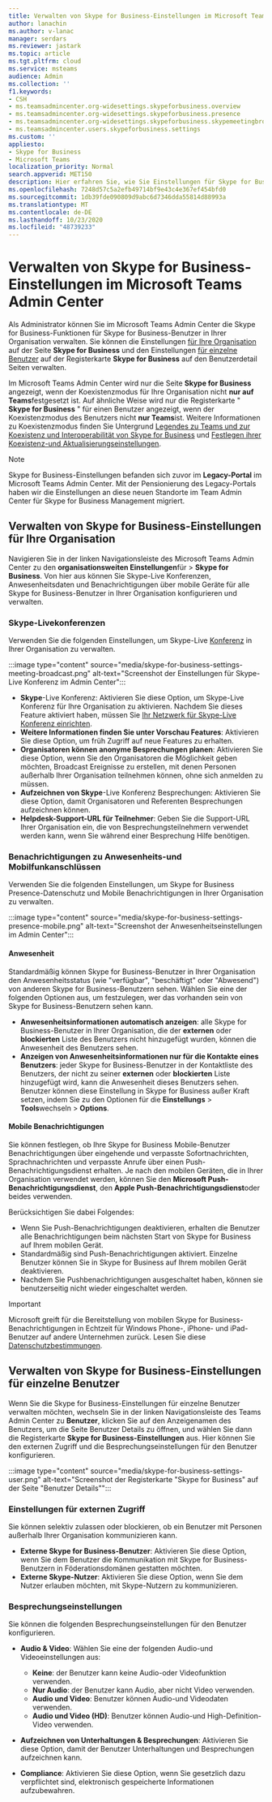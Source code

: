 ```yaml
---
title: Verwalten von Skype for Business-Einstellungen im Microsoft Teams Admin Center
author: lanachin
ms.author: v-lanac
manager: serdars
ms.reviewer: jastark
ms.topic: article
ms.tgt.pltfrm: cloud
ms.service: msteams
audience: Admin
ms.collection: ''
f1.keywords:
- CSH
- ms.teamsadmincenter.org-widesettings.skypeforbusiness.overview
- ms.teamsadmincenter.org-widesettings.skypeforbusiness.presence
- ms.teamsadmincenter.org-widesettings.skypeforbusiness.skypemeetingbroadcast
- ms.teamsadmincenter.users.skypeforbusiness.settings
ms.custom: ''
appliesto:
- Skype for Business
- Microsoft Teams
localization_priority: Normal
search.appverid: MET150
description: Hier erfahren Sie, wie Sie Einstellungen für Skype for Business-Features im Microsoft Teams Admin Center verwalten.
ms.openlocfilehash: 7248d57c5a2efb49714bf9e43c4e367ef454bfd0
ms.sourcegitcommit: 1db39fde090809d9abc6d7346dda55814d88993a
ms.translationtype: MT
ms.contentlocale: de-DE
ms.lasthandoff: 10/23/2020
ms.locfileid: "48739233"
---
```

# <a name="manage-skype-for-business-settings-in-the-microsoft-teams-admin-center"></a>Verwalten von Skype for Business-Einstellungen im Microsoft Teams Admin Center

<!-- Bookmark used by Context Sensitive Help (CSH). Do not delete. -->
<a name="sfb-settings"> </a>
<!-- Do not remove the bookmark link above. -->

Als Administrator können Sie im Microsoft Teams Admin Center die Skype for Business-Funktionen für Skype for Business-Benutzer in Ihrer Organisation verwalten. Sie können die Einstellungen [für Ihre Organisation](#manage-skype-for-business-settings-for-your-organization) auf der Seite **Skype for Business** und den Einstellungen [für einzelne Benutzer](#manage-skype-for-business-settings-for-individual-users) auf der Registerkarte **Skype for Business** auf den Benutzerdetail Seiten verwalten.

Im Microsoft Teams Admin Center wird nur die Seite **Skype for Business** angezeigt, wenn der Koexistenzmodus für Ihre Organisation nicht **nur auf Teams**festgesetzt ist. Auf ähnliche Weise wird nur die Registerkarte " **Skype for Business** " für einen Benutzer angezeigt, wenn der Koexistenzmodus des Benutzers nicht **nur Teams**ist. Weitere Informationen zu Koexistenzmodus finden Sie Untergrund [Legendes zu Teams und zur Koexistenz und Interoperabilität von Skype for Business](teams-and-skypeforbusiness-coexistence-and-interoperability.md) und [Festlegen ihrer Koexistenz-und Aktualisierungseinstellungen](setting-your-coexistence-and-upgrade-settings.md).

> [!NOTE]
> Skype for Business-Einstellungen befanden sich zuvor im **Legacy-Portal** im Microsoft Teams Admin Center. Mit der Pensionierung des Legacy-Portals haben wir die Einstellungen an diese neuen Standorte im Team Admin Center für Skype for Business Management migriert.

## <a name="manage-skype-for-business-settings-for-your-organization"></a>Verwalten von Skype for Business-Einstellungen für Ihre Organisation

Navigieren Sie in der linken Navigationsleiste des Microsoft Teams Admin Center zu den **organisationsweiten Einstellungen**für  >  **Skype for Business**. Von hier aus können Sie Skype-Live Konferenzen, Anwesenheitsdaten und Benachrichtigungen über mobile Geräte für alle Skype for Business-Benutzer in Ihrer Organisation konfigurieren und verwalten.

### <a name="skype-meeting-broadcast"></a>Skype-Livekonferenzen

<!-- Bookmark used by Context Sensitive Help (CSH). Do not delete. -->
<a name="sfb-org-wide-broadcast"> </a>
<!-- Do not remove the bookmark link above. -->

Verwenden Sie die folgenden Einstellungen, um Skype-Live [Konferenz](https://support.microsoft.com/office/what-is-a-skype-meeting-broadcast-c472c76b-21f1-4e4b-ab58-329a6c33757d) in Ihrer Organisation zu verwalten.

:::image type="content" source="media/skype-for-business-settings-meeting-broadcast.png" alt-text="Screenshot der Einstellungen für Skype-Live Konferenz im Admin Center":::

- **Skype**-Live Konferenz: Aktivieren Sie diese Option, um Skype-Live Konferenz für Ihre Organisation zu aktivieren. Nachdem Sie dieses Feature aktiviert haben, müssen Sie [Ihr Netzwerk für Skype-Live Konferenz einrichten](https://docs.microsoft.com/skypeforbusiness/set-up-your-network-for-skype-meeting-broadcast/set-up-your-network-for-skype-meeting-broadcast).
- **Weitere Informationen finden Sie unter Vorschau Features**: Aktivieren Sie diese Option, um früh Zugriff auf neue Features zu erhalten.
- **Organisatoren können anonyme Besprechungen planen**: Aktivieren Sie diese Option, wenn Sie den Organisatoren die Möglichkeit geben möchten, Broadcast Ereignisse zu erstellen, mit denen Personen außerhalb Ihrer Organisation teilnehmen können, ohne sich anmelden zu müssen. 
- **Aufzeichnen von Skype**-Live Konferenz Besprechungen: Aktivieren Sie diese Option, damit Organisatoren und Referenten Besprechungen aufzeichnen können.  
- **Helpdesk-Support-URL für Teilnehmer**: Geben Sie die Support-URL Ihrer Organisation ein, die von Besprechungsteilnehmern verwendet werden kann, wenn Sie während einer Besprechung Hilfe benötigen.

### <a name="presence-and-mobile-notifications"></a>Benachrichtigungen zu Anwesenheits-und Mobilfunkanschlüssen

<!-- Bookmark used by Context Sensitive Help (CSH). Do not delete. -->
<a name="sfb-org-wide-presence-mobile"> </a>
<!-- Do not remove the bookmark link above. -->


Verwenden Sie die folgenden Einstellungen, um Skype for Business Presence-Datenschutz und Mobile Benachrichtigungen in Ihrer Organisation zu verwalten.

:::image type="content" source="media/skype-for-business-settings-presence-mobile.png" alt-text="Screenshot der Anwesenheitseinstellungen im Admin Center":::

#### <a name="presence"></a>Anwesenheit

Standardmäßig können Skype for Business-Benutzer in Ihrer Organisation den Anwesenheitsstatus (wie "verfügbar", "beschäftigt" oder "Abwesend") von anderen Skype for Business-Benutzern sehen. Wählen Sie eine der folgenden Optionen aus, um festzulegen, wer das vorhanden sein von Skype for Business-Benutzern sehen kann.

- **Anwesenheitsinformationen automatisch anzeigen**: alle Skype for Business-Benutzer in Ihrer Organisation, die der **externen** oder **blockierten** Liste des Benutzers nicht hinzugefügt wurden, können die Anwesenheit des Benutzers sehen.
- **Anzeigen von Anwesenheitsinformationen nur für die Kontakte eines Benutzers**: jeder Skype for Business-Benutzer in der Kontaktliste des Benutzers, der nicht zu seiner **externen** oder **blockierten** Liste hinzugefügt wird, kann die Anwesenheit dieses Benutzers sehen. Benutzer können diese Einstellung in Skype for Business außer Kraft setzen, indem Sie zu den Optionen für die **Einstellungs**  >  **Tools**wechseln  >  **Options**.

#### <a name="mobile-notifications"></a>Mobile Benachrichtigungen

Sie können festlegen, ob Ihre Skype for Business Mobile-Benutzer Benachrichtigungen über eingehende und verpasste Sofortnachrichten, Sprachnachrichten und verpasste Anrufe über einen Push-Benachrichtigungsdienst erhalten. Je nach den mobilen Geräten, die in Ihrer Organisation verwendet werden, können Sie den **Microsoft Push-Benachrichtigungsdienst**, den **Apple Push-Benachrichtigungsdienst**oder beides verwenden.

Berücksichtigen Sie dabei Folgendes:

- Wenn Sie Push-Benachrichtigungen deaktivieren, erhalten die Benutzer alle Benachrichtigungen beim nächsten Start von Skype for Business auf Ihrem mobilen Gerät.
- Standardmäßig sind Push-Benachrichtigungen aktiviert. Einzelne Benutzer können Sie in Skype for Business auf Ihrem mobilen Gerät deaktivieren.
- Nachdem Sie Pushbenachrichtigungen ausgeschaltet haben, können sie benutzerseitig nicht wieder eingeschaltet werden. 

> [!IMPORTANT]
> Microsoft greift für die Bereitstellung von mobilen Skype for Business-Benachrichtigungen in Echtzeit für Windows Phone-, iPhone- und iPad-Benutzer auf andere Unternehmen zurück. Lesen Sie diese [Datenschutzbestimmungen](https://go.microsoft.com/fwlink/p/?linkid=247732).

## <a name="manage-skype-for-business-settings-for-individual-users"></a>Verwalten von Skype for Business-Einstellungen für einzelne Benutzer

<!-- Bookmark used by Context Sensitive Help (CSH). Do not delete. -->
<a name="sfb-user-settings"> </a>
<!-- Do not remove the bookmark link above. -->

Wenn Sie die Skype for Business-Einstellungen für einzelne Benutzer verwalten möchten, wechseln Sie in der linken Navigationsleiste des Teams Admin Center zu **Benutzer**, klicken Sie auf den Anzeigenamen des Benutzers, um die Seite Benutzer Details zu öffnen, und wählen Sie dann die Registerkarte **Skype for Business-Einstellungen** aus. Hier können Sie den externen Zugriff und die Besprechungseinstellungen für den Benutzer konfigurieren.

:::image type="content" source="media/skype-for-business-settings-user.png" alt-text="Screenshot der Registerkarte "Skype for Business" auf der Seite "Benutzer Details"":::

### <a name="external-access-settings"></a>Einstellungen für externen Zugriff

Sie können selektiv zulassen oder blockieren, ob ein Benutzer mit Personen außerhalb Ihrer Organisation kommunizieren kann.

- **Externe Skype for Business-Benutzer**: Aktivieren Sie diese Option, wenn Sie dem Benutzer die Kommunikation mit Skype for Business-Benutzern in Föderationsdomänen gestatten möchten.
- **Externe Skype-Nutzer**: Aktivieren Sie diese Option, wenn Sie dem Nutzer erlauben möchten, mit Skype-Nutzern zu kommunizieren. 

### <a name="meeting-settings"></a>Besprechungseinstellungen

Sie können die folgenden Besprechungseinstellungen für den Benutzer konfigurieren.

- **Audio & Video**: Wählen Sie eine der folgenden Audio-und Videoeinstellungen aus:

    - **Keine**: der Benutzer kann keine Audio-oder Videofunktion verwenden.
    - **Nur Audio**: der Benutzer kann Audio, aber nicht Video verwenden.
    - **Audio und Video**: Benutzer können Audio-und Videodaten verwenden.
    - **Audio und Video (HD)**: Benutzer können Audio-und High-Definition-Video verwenden.
    
- **Aufzeichnen von Unterhaltungen & Besprechungen**: Aktivieren Sie diese Option, damit der Benutzer Unterhaltungen und Besprechungen aufzeichnen kann.
- **Compliance**: Aktivieren Sie diese Option, wenn Sie gesetzlich dazu verpflichtet sind, elektronisch gespeicherte Informationen aufzubewahren. 
